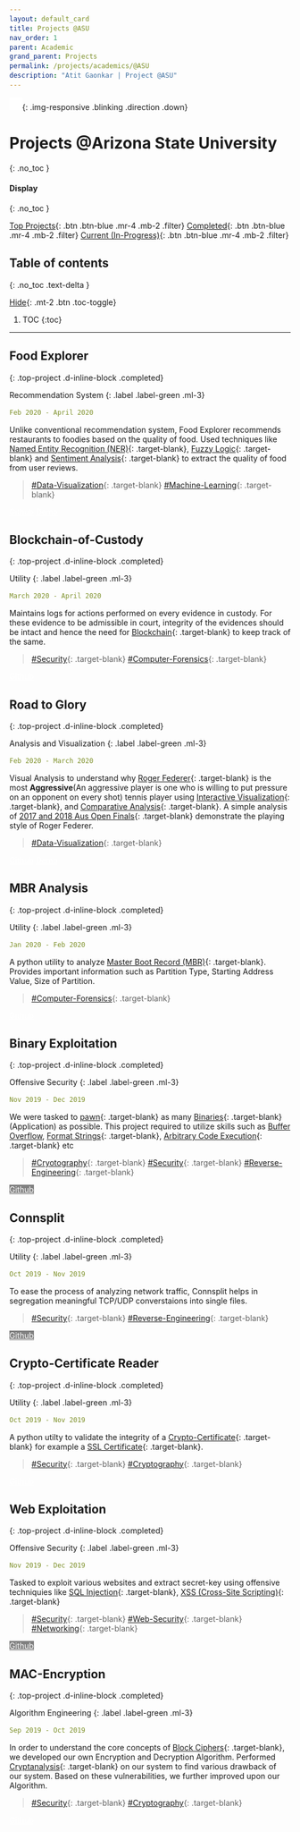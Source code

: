 ```yaml
---
layout: default_card
title: Projects @ASU
nav_order: 1
parent: Academic
grand_parent: Projects
permalink: /projects/academics/@ASU
description: "Atit Gaonkar | Project @ASU"
---
```


<style>
  .hidden{
    color: white;
    user-select: none;
  }
  .down {
  position: fixed;
  bottom: 20px;
  right: 30px;
  z-index: 99;
  font-size: 18px;
  border: none;
  outline: none;
  padding: 10px;
  border-radius: 25px;
  background-image: linear-gradient(#4593fb, #227efa);
  background-color: #227efa;
  opacity: 0.75;
}
.down:hover {
  animation: none;
  opacity: 0.75;
  box-shadow:
  0 2.8px 2.2px rgba(0, 0, 0, 0.034),
  0 6.7px 5.3px rgba(0, 0, 0, 0.048),
  0 12.5px 10px rgba(0, 0, 0, 0.06),
  0 22.3px 17.9px rgba(0, 0, 0, 0.072),
  0 41.8px 33.4px rgba(0, 0, 0, 0.086),
  0 100px 80px rgba(0, 0, 0, 0.12);
}
.blinking {
  animation: blinkingText 1.0s infinite;
  cursor: pointer;
}
.non-blinking {
  animation: none;
  cursor: pointer;
}
@keyframes blinkingText {
  0% {
    opacity: 0.35;
  }
  25% {
    opacity: 0.5;
  }
  50% {
    opacity: 0.70;
  }
  75% {
    opacity: 0.5;
  }
  100% {
    opacity: 0.35;
  }
}
a img
{
  border: 0 none;
}
.image-link
{
  text-decoration: none;
}

.horizontal-rule{
    border-top: 1px solid #DDD;
}

.last-item{
  -webkit-mask-image: -webkit-gradient(linear, left top, left bottom, from(rgba(0,0,0,0.5)), to(rgba(0,0,0,0))) !important;
}

</style>


![Direction](../../assets/images/arrow-down.png){: .img-responsive .blinking .direction .down}


# Projects @Arizona State University
{: .no_toc }

#### Display
{: .no_toc }

[Top Projects](#filter){: .btn .btn-blue .mr-4 .mb-2 .filter} [Completed](#filter){: .btn .btn-blue .mr-4 .mb-2 .filter} [Current (In-Progress)](#filter){: .btn .btn-blue .mr-4 .mb-2 .filter}


## Table of contents
{: .no_toc .text-delta }

[Hide](#){: .mt-2 .btn .toc-toggle}

1. TOC
{:toc}

---



## Food Explorer
{: .top-project .d-inline-block .completed}

Recommendation System
{: .label .label-green .ml-3}

<!-- In-Progress
{: .label .label-yellow .ml-3} -->

```yaml
Feb 2020 - April 2020
```

Unlike conventional recommendation system, Food Explorer recommends restaurants to foodies based on the quality of food. Used techniques like [Named Entity Recognition (NER)](){: .target-blank}, [Fuzzy Logic](){: .target-blank} and [Sentiment Analysis](){: .target-blank} to extract the quality of food from user reviews.

<!-- [![Food-Explorer][food-explorer-img]{: .img-responsive .noDecoration .logo .logo-link height="auto" width="150px"}][food-explorer-link]

[food-explorer-img]:  ../../assets/images/food-explorer.png
[food-explorer-link]:  https://asgaonkar.github.io/The-Hungry-Customer/ "Redirect to Food Explorer"  -->

> [#Data-Visualization](){: .target-blank} [#Machine-Learning](){: .target-blank}

<a href="https://github.com/asgaonkar/The-Hungry-Customer" class="btn btn-purple mr-2" target="blank" style="color:white">Github</a>
<a href="https://asgaonkar.github.io/The-Hungry-Customer/" class="btn btn-green mr-2" target="blank" style="color:white;">Demo</a>




## Blockchain-of-Custody 
{: .top-project .d-inline-block .completed}

Utility
{: .label .label-green .ml-3}

<!-- In-Progress
{: .label .label-yellow .ml-3} -->

```yaml
March 2020 - April 2020
```

Maintains logs for actions performed on every evidence in custody. For these evidence to be admissible in court, integrity of the evidences should be intact and hence the need for [Blockchain](){: .target-blank} to keep track of the same.

> [#Security](){: .target-blank} [#Computer-Forensics](){: .target-blank}

<a href="https://github.com/asgaonkar/Blockchain-of-Custody" class="btn btn-purple mr-2" style="color:white">Github</a>
<!-- [Github](){: .btn .btn-purple .disabled} -->




## Road to Glory
{: .top-project .d-inline-block .completed}

Analysis and Visualization
{: .label .label-green .ml-3}

<!-- In-Progress
{: .label .label-yellow .ml-3} -->

```yaml
Feb 2020 - March 2020
```

Visual Analysis to understand why [Roger Federer](){: .target-blank} is the most **Aggressive**(An aggressive player is one who is willing to put pressure on an opponent on every shot) tennis player using [Interactive Visualization](){: .target-blank}, and [Comparative Analysis](){: .target-blank}. A simple analysis of [2017 and 2018 Aus Open Finals](../../assets/images/Roger-Federer.jpg){: .target-blank} demonstrate the playing style of Roger Federer.

> [#Data-Visualization](){: .target-blank}

<a href="https://github.com/asgaonkar/Road-to-Glory" target='blank' class="btn btn-purple mr-2" style="color:white">Github</a>
<a href="https://asgaonkar.github.io/Road-to-Glory/" target='blank' class="btn btn-green" style="color:white;">Demo</a>


<!-- [Github](https://github.com/asgaonkar/Road-to-Glory){: .btn .btn-purple .mr-2} -->
<!-- [Demo](https://asgaonkar.github.io/Road-to-Glory/){: .btn .btn-green} -->


## MBR Analysis
{: .top-project .d-inline-block .completed}

Utility
{: .label .label-green .ml-3}

<!-- In-Progress
{: .label .label-yellow .ml-3} -->

```yaml
Jan 2020 - Feb 2020
```

A python utility to analyze [Master Boot Record (MBR)](){: .target-blank}. Provides important information such as Partition Type, Starting Address Value, Size of Partition.

> [#Computer-Forensics](){: .target-blank}

<a href="https://github.com/asgaonkar/Read-MBR" class="btn btn-purple mr-2" style="color:white">Github</a>
<!-- [Github](https://github.com/asgaonkar/Read-MBR){: .btn .btn-purple } -->



## Binary Exploitation 
{: .top-project .d-inline-block .completed}

Offensive Security
{: .label .label-green .ml-3}

<!-- In-Progress
{: .label .label-yellow .ml-3} -->

```yaml
Nov 2019 - Dec 2019
```

We were tasked to [pawn](){: .target-blank} as many [Binaries](){: .target-blank} (Application) as possible. This project required to utilize skills such as [Buffer Overflow](), [Format Strings](){: .target-blank}, [Arbitrary Code Execution](){: .target-blank} etc

> [#Cryotography](){: .target-blank} [#Security](){: .target-blank} [#Reverse-Engineering](){: .target-blank}


<a href="javascript:void(0)" class="btn mr-2" style="color:white; background-color: gray; cursor: no-drop !important" disabled>Github</a>
<!-- [Github](https://github.com/asgaonkar/MAC-Encryption){: .btn .btn-purple } -->


## Connsplit 
{: .top-project .d-inline-block .completed}

Utility
{: .label .label-green .ml-3}

<!-- In-Progress
{: .label .label-yellow .ml-3} -->

```yaml
Oct 2019 - Nov 2019
```

To ease the process of analyzing network traffic, Connsplit helps in segregation meaningful TCP/UDP converstaions into single files.

> [#Security](){: .target-blank} [#Reverse-Engineering](){: .target-blank}


<a href="javascript:void(0)" class="btn mr-2" style="color:white; background-color: gray; cursor: no-drop !important" disabled>Github</a>
<!-- [Github](https://github.com/asgaonkar/MAC-Encryption){: .btn .btn-purple } -->



## Crypto-Certificate Reader
{: .top-project .d-inline-block .completed}

Utility
{: .label .label-green .ml-3}

<!-- In-Progress
{: .label .label-yellow .ml-3} -->

```yaml
Oct 2019 - Nov 2019
```

A python utilty to validate the integrity of a [Crypto-Certificate](){: .target-blank} for example a [SSL Certificate](){: .target-blank}.

> [#Security](){: .target-blank} [#Cryptography](){: .target-blank}

<a href="https://github.com/asgaonkar/Crypto-Certificate-Reader" class="btn btn-purple mr-2" style="color:white">Github</a>
<!-- [Github](https://github.com/asgaonkar/Crypto-Certificate-Reader){: .btn .btn-purple } -->



## Web Exploitation
{: .top-project .d-inline-block .completed}

Offensive Security
{: .label .label-green .ml-3}

<!-- In-Progress
{: .label .label-yellow .ml-3} -->

```yaml
Nov 2019 - Dec 2019
```

Tasked to exploit various websites and extract secret-key using offensive techniquies like [SQL Injection](){: .target-blank}, [XSS (Cross-Site Scripting)](){: .target-blank}

> [#Security](){: .target-blank} [#Web-Security](){: .target-blank} [#Networking](){: .target-blank}

<a href="javascript:void(0)" class="btn mr-2" style="color:white; background-color: gray; cursor: no-drop !important" disabled>Github</a>
<!-- [Github](https://github.com/asgaonkar/MAC-Encryption){: .btn .btn-purple } -->


## MAC-Encryption
{: .top-project .d-inline-block .completed}

Algorithm Engineering
{: .label .label-green .ml-3}

<!-- In-Progress
{: .label .label-yellow .ml-3} -->

```yaml
Sep 2019 - Oct 2019
```

In order to understand the core concepts of [Block Ciphers](){: .target-blank}, we developed our own Encryption and Decryption Algorithm. Performed [Cryptanalysis](){: .target-blank} on our system to find various drawback of our system. Based on these vulnerabilities, we further improved upon our Algorithm.

> [#Security](){: .target-blank} [#Cryptography](){: .target-blank}

<a href="https://github.com/asgaonkar/MAC-Encryption" class="btn btn-purple mr-2" style="color:white">Github</a>
<!-- [Github](https://github.com/asgaonkar/MAC-Encryption){: .btn .btn-purple } -->



<script src="https://code.jquery.com/jquery-3.4.1.slim.min.js" integrity="sha384-J6qa4849blE2+poT4WnyKhv5vZF5SrPo0iEjwBvKU7imGFAV0wwj1yYfoRSJoZ+n" crossorigin="anonymous"></script>
<script src="https://cdn.jsdelivr.net/npm/popper.js@1.16.0/dist/umd/popper.min.js" integrity="sha384-Q6E9RHvbIyZFJoft+2mJbHaEWldlvI9IOYy5n3zV9zzTtmI3UksdQRVvoxMfooAo" crossorigin="anonymous"></script>
<script src="https://stackpath.bootstrapcdn.com/bootstrap/4.4.1/js/bootstrap.min.js" integrity="sha384-wfSDF2E50Y2D1uUdj0O3uMBJnjuUD4Ih7YwaYd1iqfktj0Uod8GCExl3Og8ifwB6" crossorigin="anonymous"></script>
<script src="https://unpkg.com/aos@next/dist/aos.js"></script>
<script>
  function moveDown()
  {
    document.getElementsByClassName('main-content-wrap')[0].scrollTop = $("#display").position().top;
    console.log($("#display").position().top);
    $(window).scrollTop($("#display").position().top);
  }
  function direction_movement()
  {
    if(document.getElementsByClassName('direction')[0].getAttribute("src").split('-')[1].split('.')[0] == "down")
      {
        moveDown();
      }
      else{
        document.getElementsByClassName('main-content-wrap')[0].scrollTop = 0;
        $(window).scrollTop(0);
      }
  }
  try {
    AOS.init();
    $(window).on('load', function() {
      document.getElementsByClassName('filter')[0].click();
      for(var i=0;i<document.getElementsByClassName('bootstrap-iso').length;i++)
      {
          document.getElementsByClassName('tags')[i].setAttribute("id", document.getElementsByClassName('bootstrap-iso')[i].getElementsByTagName('h2')[0].getAttribute('id'))
      }
      AOS.refresh();
      var $animation_elements = $('.bootstrap-iso');
      var $window = $(window);
      var window_height = $window.height();
      var window_top_position = $window.scrollTop();
      var window_bottom_position = (window_top_position + window_height);
      $('a > img').parent().addClass("image-link");
      $('img.logo-link').parent().attr('target','blank');
      document.getElementsByClassName('direction')[0].parentNode.setAttribute('onclick','direction_movement()');
      document.getElementsByClassName('direction')[0].setAttribute('onclick','direction_movement()');
      $('.direction').on('click', function() {
        direction_movement()
        });
      document.addEventListener('click', function (event) {
          $(event.target).hasClass('direction');
          {
            console.log('Clicked');
            direction_movement()
          }
      }, true /*Capture event*/);
      $('.target-blank').attr('target','blank');
      $('pre').addClass("mb-0");
      $('p > a.no-mb').parent().addClass("mb-0");
      $('a > img').parent().addClass("image-link");
      $('img.logo-link').parent().attr('target','blank');
      $('.main-content-wrap').on('scroll', function() {
          console.log("triggered");
          if(document.getElementsByClassName('direction')[0].getAttribute("src").split('-')[1].split('.')[0] == "up")
          {
            document.getElementsByClassName('direction')[0].classList.remove("blinking");
            document.getElementsByClassName('direction')[0].classList.add("no-blinking");
          }
          if ($('.main-content-wrap').scrollTop() >= $("#display").position().top) {
            document.getElementsByClassName('direction')[0].setAttribute("src","../../assets/images/arrow-up.png");
          }
          else
          {
            document.getElementsByClassName('direction')[0].setAttribute("src","../../assets/images/arrow-down.png");
          }
          $.each($animation_elements, function() {
                var $element = $(this);
                var element_height = $element.outerHeight();
                var element_top_position = $element.offset().top;
                var element_bottom_position = (element_top_position + element_height);
                if ((element_bottom_position >= window_top_position) && (element_top_position <= window_bottom_position)) {
                    $element.addClass('aos-animate');
                } else {
                    $element.removeClass('aos-animate');
                }
            });
          });
    });
    $(window).on('scroll', function() {
      if(document.getElementsByClassName('direction')[0].getAttribute("src").split('-')[1].split('.')[0] == "up")
      {
        document.getElementsByClassName('direction')[0].classList.remove("blinking");
        document.getElementsByClassName('direction')[0].classList.add("no-blinking");
      }
      if ($(window).scrollTop() >= $("#display").position().top) {
        document.getElementsByClassName('direction')[0].setAttribute("src","../../assets/images/arrow-up.png");
      }
      else
      {
        document.getElementsByClassName('direction')[0].setAttribute("src","../../assets/images/arrow-down.png");
      } 
      var $animation_elements = $('.bootstrap-iso');
      var $window = $(window);
      var window_height = $window.height();
      var window_top_position = $window.scrollTop();
      var window_bottom_position = (window_top_position + window_height);
      $.each($animation_elements, function() {
          var $element = $(this);
          var element_height = $element.outerHeight();
          var element_top_position = $element.offset().top;
          var element_bottom_position = (element_top_position + element_height);
          if ((element_bottom_position >= window_top_position) && (element_top_position <= window_bottom_position)) {
              $element.addClass('aos-animate');
          } else {
              $element.removeClass('aos-animate');
          }
      });
    });
    $('.toc-toggle').on('click', function () {
      var toc = document.getElementById('markdown-toc');
      if($(this)[0].innerHTML=="Hide")
      {
        $(this)[0].innerHTML="Show";
        toc.style.display = "none";
      }
      else
      {
        $(this)[0].innerHTML="Hide";
        toc.style.display = "block";
      }
      $('.main-content-wrap')[0].scrollTop += 1;
      $('.main-content-wrap')[0].scrollTop -= 1;
    });
    $('a.filter').on('click', function () {  
      document.getElementsByClassName('direction')[0].classList.remove("no-blinking");
      document.getElementsByClassName('direction')[0].classList.add("blinking");
      var action = $(this)[0];
      for(var i=0;i<$('.filter').length;i++)
      {
        $('.filter')[i].classList.add('btn-blue');
      }
      if($('.toc-toggle')[0].innerHTML=="Hide" && action.innerHTML != "All")
      {
        $('.toc-toggle')[0].click();
      }
      action.classList.remove('btn-blue');
      var class_name; 
      if(action.innerHTML=="Completed")
      {
        class_name = "completed";
      }
      else if(action.innerHTML=="Top Projects")
      {
        class_name = "top-project";
      }      
      else
      {
        class_name = "in-progress";
      }
      for(var i=0;i<$('.tags').length;i++)
      {
        $('.tags')[i].style.display = "none";
      }
      var class_object = document.getElementsByClassName(class_name);
      for(var i=0;i<class_object.length;i++)
      {
        class_object[i].parentNode.parentNode.parentNode.style.display = "block";
      }
      $('.main-content-wrap')[0].scrollTop += 1;
      $('.main-content-wrap')[0].scrollTop -= 1;
    });
}
catch(error) {
  location.reload()
}
</script>